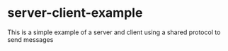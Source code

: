 server-client-example
=====================

This is a simple example of a server and client using a shared protocol to send messages
